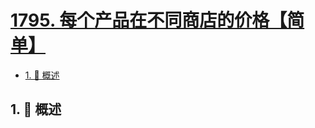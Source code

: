 # [1795. 每个产品在不同商店的价格【简单】](https://github.com/tnotesjs/TNotes.leetcode/tree/main/notes/1795.%20%E6%AF%8F%E4%B8%AA%E4%BA%A7%E5%93%81%E5%9C%A8%E4%B8%8D%E5%90%8C%E5%95%86%E5%BA%97%E7%9A%84%E4%BB%B7%E6%A0%BC%E3%80%90%E7%AE%80%E5%8D%95%E3%80%91)

<!-- region:toc -->

- [1. 📝 概述](#1--概述)

<!-- endregion:toc -->

## 1. 📝 概述
